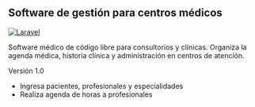 ## Software de gestión para centros médicos

[![Laravel](https://img.shields.io/badge/Powered%20by-Laravel-orange.svg?style=flat)](https://www.laravel.com/)

Software médico de código libre para consultorios y clínicas. Organiza la agenda médica, historia clínica y administración en centros de atención.

Versión 1.0 
   - Ingresa pacientes, profesionales y especialidades
   - Realiza agenda de horas a profesionales
   
